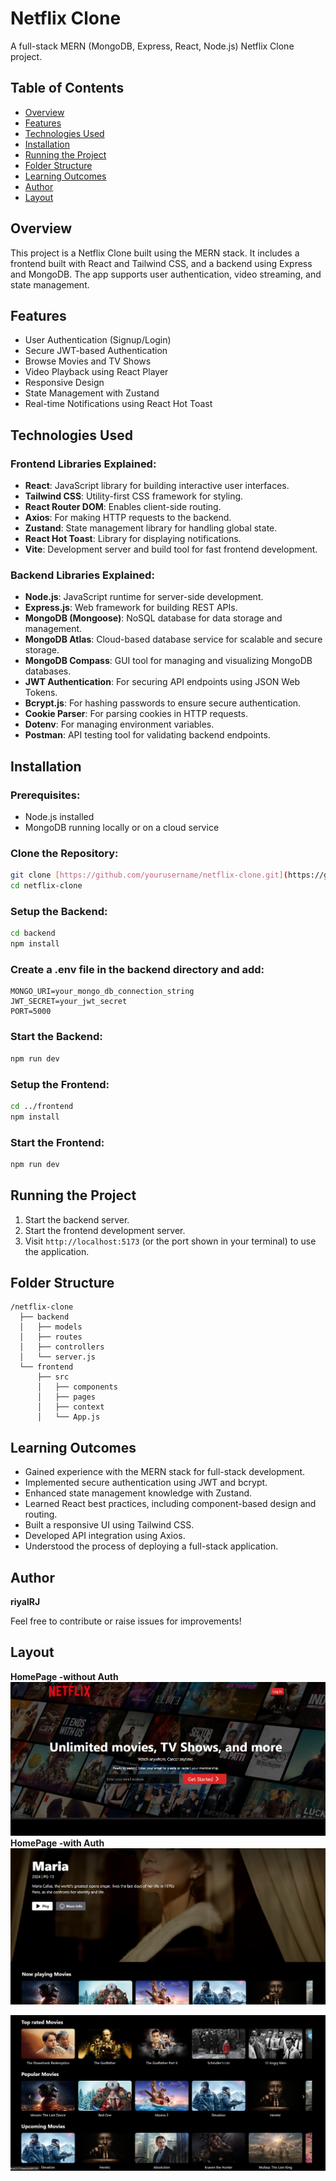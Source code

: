 # Netflix Clone

A full-stack MERN (MongoDB, Express, React, Node.js) Netflix Clone project.

## Table of Contents
- [Overview](#overview)
- [Features](#features)
- [Technologies Used](#technologies-used)
- [Installation](#installation)
- [Running the Project](#running-the-project)
- [Folder Structure](#folder-structure)
- [Learning Outcomes](#learning-outcomes)
- [Author](#author)
- [Layout](#layout)

## Overview
This project is a Netflix Clone built using the MERN stack. It includes a frontend built with React and Tailwind CSS, and a backend using Express and MongoDB. The app supports user authentication, video streaming, and state management.

## Features
- User Authentication (Signup/Login)
- Secure JWT-based Authentication
- Browse Movies and TV Shows
- Video Playback using React Player
- Responsive Design
- State Management with Zustand
- Real-time Notifications using React Hot Toast

## Technologies Used

### Frontend Libraries Explained:
- **React**: JavaScript library for building interactive user interfaces.
- **Tailwind CSS**: Utility-first CSS framework for styling.
- **React Router DOM**: Enables client-side routing.
- **Axios**: For making HTTP requests to the backend.
- **Zustand**: State management library for handling global state.
- **React Hot Toast**: Library for displaying notifications.
- **Vite**: Development server and build tool for fast frontend development.

### Backend Libraries Explained:
- **Node.js**: JavaScript runtime for server-side development.
- **Express.js**: Web framework for building REST APIs.
- **MongoDB (Mongoose)**: NoSQL database for data storage and management.
- **MongoDB Atlas**: Cloud-based database service for scalable and secure storage.
- **MongoDB Compass**: GUI tool for managing and visualizing MongoDB databases.
- **JWT Authentication**: For securing API endpoints using JSON Web Tokens.
- **Bcrypt.js**: For hashing passwords to ensure secure authentication.
- **Cookie Parser**: For parsing cookies in HTTP requests.
- **Dotenv**: For managing environment variables.
- **Postman**: API testing tool for validating backend endpoints.

## Installation

### Prerequisites:
- Node.js installed
- MongoDB running locally or on a cloud service

### Clone the Repository:
```bash
git clone [https://github.com/yourusername/netflix-clone.git](https://github.com/riyal-rj/netFlix-Clone.git)
cd netflix-clone
```

### Setup the Backend:
```bash
cd backend
npm install
```

### Create a .env file in the backend directory and add:
```
MONGO_URI=your_mongo_db_connection_string
JWT_SECRET=your_jwt_secret
PORT=5000
```

### Start the Backend:
```bash
npm run dev
```

### Setup the Frontend:
```bash
cd ../frontend
npm install
```

### Start the Frontend:
```bash
npm run dev
```

## Running the Project
1. Start the backend server.
2. Start the frontend development server.
3. Visit `http://localhost:5173` (or the port shown in your terminal) to use the application.

## Folder Structure
```
/netflix-clone
  ├── backend
  │   ├── models
  │   ├── routes
  │   ├── controllers
  │   └── server.js
  └── frontend
      ├── src
      │   ├── components
      │   ├── pages
      │   ├── context
      │   └── App.js
```

## Learning Outcomes
- Gained experience with the MERN stack for full-stack development.
- Implemented secure authentication using JWT and bcrypt.
- Enhanced state management knowledge with Zustand.
- Learned React best practices, including component-based design and routing.
- Built a responsive UI using Tailwind CSS.
- Developed API integration using Axios.
- Understood the process of deploying a full-stack application.

## Author
**riyalRJ**

Feel free to contribute or raise issues for improvements!

## Layout
**HomePage -without Auth**
![alt text](image.png)
**HomePage -with Auth**
![alt text](image-1.png)

![alt text](image-2.png)
